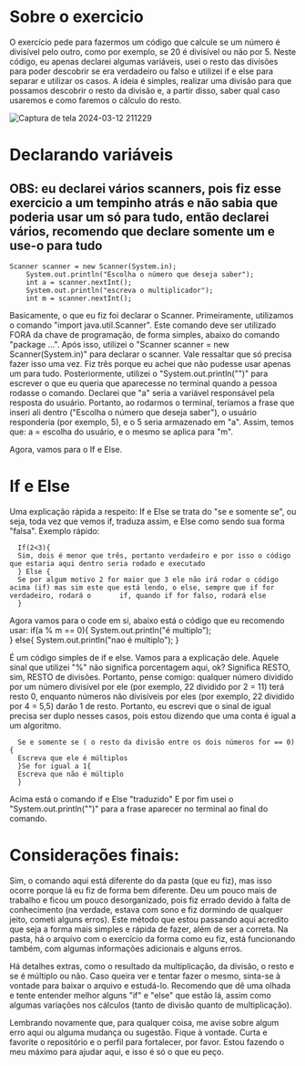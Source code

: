 # Sobre o exercicio 
O exercício pede para fazermos um código que calcule se um número é divisível pelo outro, como por exemplo, se 20 é divisível ou não por 5. Neste código, eu apenas declarei algumas variáveis, usei o resto das divisões para poder descobrir se era verdadeiro ou falso e utilizei if e else para separar e utilizar os casos. A ideia é simples, realizar uma divisão para que possamos descobrir o resto da divisão e, a partir disso, saber qual caso usaremos e como faremos o cálculo do resto.

![Captura de tela 2024-03-12 211229](https://github.com/KauaaCastro/Estudos-da-faculdade/assets/162861675/f010fa10-a7a2-440c-9959-d0dcc6e14dca)

# Declarando variáveis 
## OBS: eu declarei vários scanners, pois fiz esse exercicio a um tempinho atrás e não sabia que poderia usar um só para tudo, então declarei vários, recomendo que declare somente um e use-o para tudo

    Scanner scanner = new Scanner(System.in);
        System.out.println("Escolha o número que deseja saber");
        int a = scanner.nextInt();
        System.out.println("escreva o multiplicador");
        int m = scanner.nextInt();

Basicamente, o que eu fiz foi declarar o Scanner. Primeiramente, utilizamos o comando "import java.util.Scanner". Este comando deve ser utilizado FORA da chave de programação, de forma simples, abaixo do comando "package ...". Após isso, utilizei o "Scanner scanner = new Scanner(System.in)" para declarar o scanner. Vale ressaltar que só precisa fazer isso uma vez. Fiz três porque eu achei que não pudesse usar apenas um para tudo. Posteriormente, utilizei o "System.out.println("")" para escrever o que eu queria que aparecesse no terminal quando a pessoa rodasse o comando. Declarei que "a" seria a variável responsável pela resposta do usuário. Portanto, ao rodarmos o terminal, teríamos a frase que inseri ali dentro ("Escolha o número que deseja saber"), o usuário responderia (por exemplo, 5), e o 5 seria armazenado em "a". Assim, temos que: a = escolha do usuário, e o mesmo se aplica para "m".

Agora, vamos para o If e Else.

# If e Else
Uma explicação rápida a respeito: If e Else se trata do "se e somente se", ou seja, toda vez que vemos if, traduza assim, e Else como sendo sua forma "falsa". Exemplo rápido:

      If(2<3){
      Sim, dois é menor que três, portanto verdadeiro e por isso o código que estaria aqui dentro seria rodado e executado
      } Else { 
      Se por algum motivo 2 for maior que 3 ele não irá rodar o código acima (if) mas sim este que está lendo, o else, sempre que if for verdadeiro, rodará o       if, quando if for falso, rodará else
      }
Agora vamos para o code em si, abaixo está o código que eu recomendo usar:
        if(a % m == 0){
            System.out.println("é multiplo");      
      } else{
            System.out.println("nao é multiplo");
      }
      
É um código simples de if e else. Vamos para a explicação dele. Aquele sinal que utilizei "%" não significa porcentagem aqui, ok? Significa RESTO, sim, RESTO de divisões. Portanto, pense comigo: qualquer número dividido por um número divisível por ele (por exemplo, 22 dividido por 2 = 11) terá resto 0, enquanto números não divisíveis por eles (por exemplo, 22 dividido por 4 = 5,5) darão 1 de resto. Portanto, eu escrevi que o sinal de igual precisa ser duplo nesses casos, pois estou dizendo que uma conta é igual a um algoritmo.
      
      
      Se e somente se ( o resto da divisão entre os dois números for == 0){
      Escreva que ele é múltiplos
      }Se for igual a 1{
      Escreva que não é múltiplo
      }
      
Acima está o comando if e Else "traduzido" 
E por fim usei o "System.out.println("")" para a frase aparecer no terminal ao final do comando.
# Considerações finais:
Sim, o comando aqui está diferente do da pasta (que eu fiz), mas isso ocorre porque lá eu fiz de forma bem diferente. Deu um pouco mais de trabalho e ficou um pouco desorganizado, pois fiz errado devido à falta de conhecimento (na verdade, estava com sono e fiz dormindo de qualquer jeito, cometi alguns erros). Este método que estou passando aqui acredito que seja a forma mais simples e rápida de fazer, além de ser a correta. Na pasta, há o arquivo com o exercício da forma como eu fiz, está funcionando também, com algumas informações adicionais e alguns erros.

Há detalhes extras, como o resultado da multiplicação, da divisão, o resto e se é múltiplo ou não. Caso queira ver e tentar fazer o mesmo, sinta-se à vontade para baixar o arquivo e estudá-lo. Recomendo que dê uma olhada e tente entender melhor alguns "if" e "else" que estão lá, assim como algumas variações nos cálculos (tanto de divisão quanto de multiplicação).

Lembrando novamente que, para qualquer coisa, me avise sobre algum erro aqui ou alguma mudança ou sugestão. Fique à vontade. Curta e favorite o repositório e o perfil para fortalecer, por favor. Estou fazendo o meu máximo para ajudar aqui, e isso é só o que eu peço.








